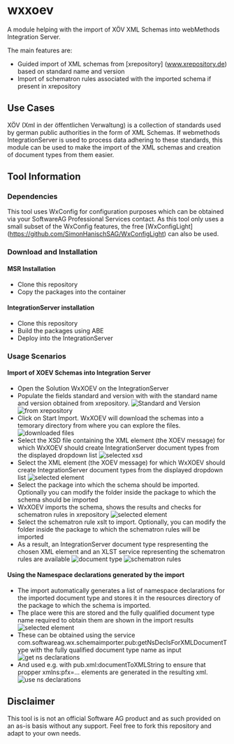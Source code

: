 # wxxoev
A module helping with the import of XÖV XML Schemas into webMethods Integration Server.

The main features are:

* Guided import of XML schemas from [xrepository] (www.xrepository.de) based on standard name and version
* Import of schematron rules associated with the imported schema if present in xrepository

## Use Cases

XÖV (Xml in der öffentlichen Verwaltung) is a collection of standards used by german public authorities in the form of XML Schemas. 
If webmethods IntegrationServer is used to process data adhering to these standards, this module can be used to make the import of the XML schemas and creation of document types from them easier.

## Tool Information

### Dependencies

This tool uses WxConfig for configuration purposes which can be obtained via your SoftwareAG Professional Services contact. As this tool only uses a small subset of the WxConfig features, the free [WxConfigLight] (https://github.com/SimonHanischSAG/WxConfigLight) can also be used. 

### Download and Installation

#### MSR Installation

* Clone this repository
* Copy the packages into the container

#### IntegrationServer installation

* Clone this repository
* Build the packages using ABE
* Deploy into the IntegrationServer

### Usage Scenarios

#### Import of XOEV Schemas into Integration Server

* Open the Solution WxXOEV on the IntegrationServer
* Populate the fields standard and version with with the standard name and version obtained from xrepository.
    ![Standard and Version](./doc/img/wxxoev_doc_3.png)
    ![from xrepository](./doc/img/wxxoev_doc_2.png)
* Click on Start Import. WxXOEV will download the schemas into a temorary directory from where you can explore the files. 
    ![downloaded files](./doc/img/wxxoev_doc_4.png)
* Select the XSD file containing the XML element (the XOEV message) for which WxXOEV should create IntegrationServer document types from the displayed dropdown list
    ![selected xsd](./doc/img/wxxoev_doc_5.png)
* Select the XML element (the XOEV message) for which WxXOEV should create IntegrationServer document types from the displayed dropdown list
    ![selected element](./doc/img/wxxoev_doc_6.png)
* Select the package into which the schema should be imported. Optionally you can modify the folder inside the package to which the schema should be imported 
* WxXOEV imports the schema, shows the results and checks for schematron rules in xrepository
    ![selected element](./doc/img/wxxoev_doc_7.png)
* Select the schematron rule xslt to import. Optionally, you can modify the folder inside the package to which the schematron rules will be imported
* As a result, an IntegrationServer document type respresenting the chosen XML element and an XLST service representing the schematron rules are available
    ![document type](./doc/img/wxxoev_doc_9.png)
    ![schematron rules](./doc/img/wxxoev_doc_10.png)

#### Using the Namespace declarations generated by the import

* The import automatically generates a list of namespace declarations for the imported document type and stores it in the resources directory of the package to which the schema is imported.
* The place were this are stored and the fully qualified document type name required to obtain them are shown in the import results
![selected element](./doc/img/wxxoev_doc_7a.png)
* These can be obtained using the service com.softwareag.wx.schemaimporter.pub:getNsDeclsForXMLDocumentType with the fully qualified document type name as input
    ![get ns declarations](./doc/img/wxxoev_doc_11.png)
* And used e.g. with pub.xml:documentToXMLString to ensure that propper xmlns:pfx=... elements are generated in the resulting xml.
    ![use ns declarations](./doc/img/wxxoev_doc_12.png)

## Disclaimer

This tool is is not an official Software AG product and as such provided on an as-is basis without any support. Feel free to fork this repository and adapt to your own needs.